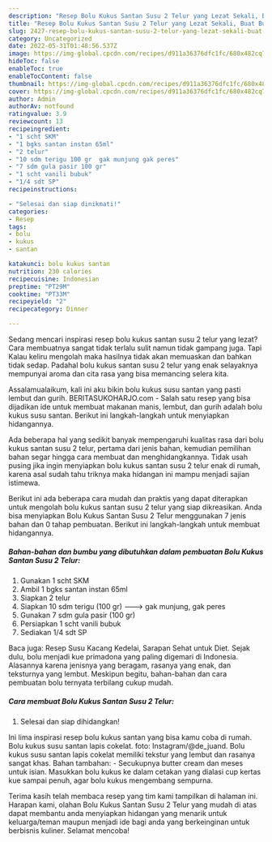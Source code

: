 ```yaml
---
description: "Resep Bolu Kukus Santan Susu 2 Telur yang Lezat Sekali, Buat Buka Puasa Menggugah Selera"
title: "Resep Bolu Kukus Santan Susu 2 Telur yang Lezat Sekali, Buat Buka Puasa Menggugah Selera"
slug: 2427-resep-bolu-kukus-santan-susu-2-telur-yang-lezat-sekali-buat-buka-puasa-menggugah-selera
category: Uncategorized
date: 2022-05-31T01:48:56.537Z
image: https://img-global.cpcdn.com/recipes/d911a36376dfc1fc/680x482cq70/bolu-kukus-santan-susu-2-telur-foto-resep-utama.jpg
hideToc: false
enableToc: true
enableTocContent: false
thumbnail: https://img-global.cpcdn.com/recipes/d911a36376dfc1fc/680x482cq70/bolu-kukus-santan-susu-2-telur-foto-resep-utama.jpg
cover: https://img-global.cpcdn.com/recipes/d911a36376dfc1fc/680x482cq70/bolu-kukus-santan-susu-2-telur-foto-resep-utama.jpg
author: Admin
authorAv: notfound
ratingvalue: 3.9
reviewcount: 13
recipeingredient:
- "1 scht SKM"
- "1 bgks santan instan 65ml"
- "2 telur"
- "10 sdm terigu 100 gr  gak munjung gak peres"
- "7 sdm gula pasir 100 gr"
- "1 scht vanili bubuk"
- "1/4 sdt SP"
recipeinstructions:

- "Selesai dan siap dinikmati!"
categories:
- Resep
tags:
- bolu
- kukus
- santan

katakunci: bolu kukus santan 
nutrition: 230 calories
recipecuisine: Indonesian
preptime: "PT29M"
cooktime: "PT33M"
recipeyield: "2"
recipecategory: Dinner

---
```



Sedang mencari inspirasi resep bolu kukus santan susu 2 telur yang lezat? Cara membuatnya sangat tidak terlalu sulit namun tidak gampang juga. Tapi Kalau keliru mengolah maka hasilnya tidak akan memuaskan dan bahkan tidak sedap. Padahal bolu kukus santan susu 2 telur yang enak selayaknya mempunyai aroma dan cita rasa yang bisa memancing selera kita.


Assalamualaikum, kali ini aku bikin bolu kukus susu santan yang pasti lembut dan gurih. BERITASUKOHARJO.com - Salah satu resep yang bisa dijadikan ide untuk membuat makanan manis, lembut, dan gurih adalah bolu kukus susu santan. Berikut ini langkah-langkah untuk menyiapkan hidangannya.

Ada beberapa hal yang sedikit banyak mempengaruhi kualitas rasa dari bolu kukus santan susu 2 telur, pertama dari jenis bahan, kemudian pemilihan bahan segar hingga cara membuat dan menghidangkannya. Tidak usah pusing jika ingin menyiapkan bolu kukus santan susu 2 telur enak di rumah, karena asal sudah tahu triknya maka hidangan ini mampu menjadi sajian istimewa.


Berikut ini ada beberapa cara mudah dan praktis yang dapat diterapkan untuk mengolah bolu kukus santan susu 2 telur yang siap dikreasikan. Anda bisa menyiapkan Bolu Kukus Santan Susu 2 Telur menggunakan 7 jenis bahan dan 0 tahap pembuatan. Berikut ini langkah-langkah untuk membuat hidangannya.

<!--inarticleads1-->

##### Bahan-bahan dan bumbu yang dibutuhkan dalam pembuatan Bolu Kukus Santan Susu 2 Telur:

1. Gunakan 1 scht SKM
1. Ambil 1 bgks santan instan 65ml
1. Siapkan 2 telur
1. Siapkan 10 sdm terigu (100 gr) ---&gt; gak munjung, gak peres
1. Gunakan 7 sdm gula pasir (100 gr)
1. Persiapkan 1 scht vanili bubuk
1. Sediakan 1/4 sdt SP


Baca juga: Resep Susu Kacang Kedelai, Sarapan Sehat untuk Diet. Sejak dulu, bolu menjadi kue primadona yang paling digemari di Indonesia. Alasannya karena jenisnya yang beragam, rasanya yang enak, dan teksturnya yang lembut. Meskipun begitu, bahan-bahan dan cara pembuatan bolu ternyata terbilang cukup mudah. 

<!--inarticleads2-->

##### Cara membuat Bolu Kukus Santan Susu 2 Telur:


1. Selesai dan siap dihidangkan!

Ini lima inspirasi resep bolu kukus santan yang bisa kamu coba di rumah. Bolu kukus susu santan lapis cokelat. foto: Instagram/@de_juand. Bolu kukus susu santan lapis cokelat memiliki tekstur yang lembut dan rasanya sangat khas. Bahan tambahan: - Secukupnya butter cream dan meses untuk isian. Masukkan bolu kukus ke dalam cetakan yang dialasi cup kertas kue sampai penuh, agar bolu kukus mengembang sempurna. 

Terima kasih telah membaca resep yang tim kami tampilkan di halaman ini. Harapan kami, olahan Bolu Kukus Santan Susu 2 Telur yang mudah di atas dapat membantu anda menyiapkan hidangan yang menarik untuk keluarga/teman maupun menjadi ide bagi anda yang berkeinginan untuk berbisnis kuliner. Selamat mencoba!
